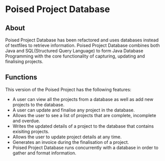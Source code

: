 # Poised Project Database
## About
Poised Project Database has been refactored and uses databases instead of textfiles to retrieve information. Poised Project Database combines both Java and 
SQL(Structured Query Language) to form Java Database Programming with the core functionality of capturing, updating and finalising projects.
## Functions
This version of the Poised Project has the following features:
* A user can view all the projects from a database as well as add new projects to the database.
* A user can update and finalise any project in the database.
* Allows the user to see a list of projects that are complete, incomplete and overdue.
* Writes the updated details of a project to the database that contains exisiting projects.
* Allows the user to update project details at any time.
* Generates an invoice during the finalisation of a project.
* Poised Project Database runs concurrently with a database in order to gather and format information.
	   
